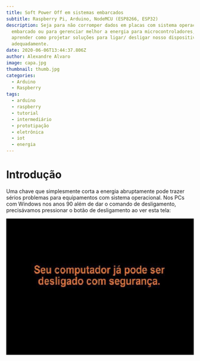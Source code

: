 ```yaml
---
title: Soft Power Off em sistemas embarcados
subtitle: Raspberry Pi, Arduino, NodeMCU (ESP8266, ESP32)
description: Seja para não corromper dados em placas com sistema operacional
  embarcado ou para gerenciar melhor a energia para microcontroladores, vamos
  aprender como projetar soluções para ligar/ desligar nosso dispositivos
  adequadamente.
date: 2020-06-06T13:44:37.806Z
author: Alexandre Alvaro
image: capa.jpg
thumbnail: thumb.jpg
categories:
  - Arduino
  - Raspberry
tags:
  - arduino
  - raspberry
  - tutorial
  - intermediário
  - prototipação
  - eletrônica
  - iot
  - energia
---
```

# Introdução

Uma chave que simplesmente corta a energia abruptamente pode trazer sérios problemas para equipamentos com sistema operacional. Nos PCs com Windows nos anos 90 além de dar o comando de desligamento, precisávamos pressionar o botão de desligamento ao ver esta tela:

![](pc-tela-desligar.jpg)